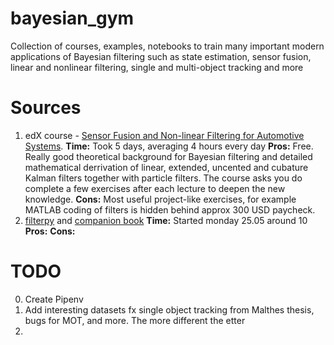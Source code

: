# bayesian_gym
Collection of courses, examples, notebooks to train many important modern applications of Bayesian filtering such as state estimation, sensor fusion, linear and nonlinear filtering, single and multi-object tracking and more

# Sources
1) edX course - [Sensor Fusion and Non-linear Filtering for Automotive Systems](https://courses.edx.org/courses/course-v1:ChalmersX+ChM015x+2T2020/course/).
__Time:__ Took 5 days, averaging 4 hours every day 
__Pros:__ Free. Really good theoretical background for Bayesian filtering and detailed mathematical derrivation of linear, extended, uncented and cubature Kalman filters together with particle filters. The course asks you do complete a few exercises after each lecture to deepen the new knowledge.
__Cons:__ Most useful project-like exercises, for example MATLAB coding of filters is hidden behind approx 300 USD paycheck. 
2) [filterpy](https://filterpy.readthedocs.io/en/latest/#id6) and [companion book](https://nbviewer.jupyter.org/github/rlabbe/Kalman-and-Bayesian-Filters-in-Python/blob/master/table_of_contents.ipynb)
__Time:__ Started monday 25.05 around 10
__Pros:__
__Cons:__

# TODO
0) Create Pipenv
1) Add interesting datasets fx single object tracking from Malthes thesis, bugs for MOT, and more. The more different the etter
2)


